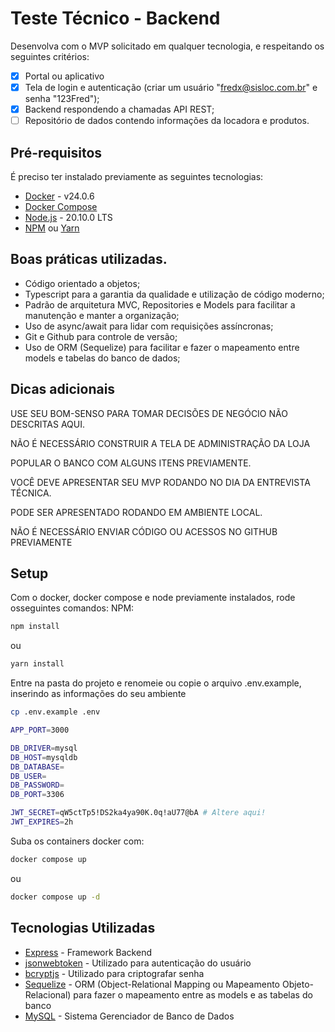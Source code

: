 # Teste Técnico - Backend

Desenvolva com o MVP solicitado em qualquer tecnologia, e respeitando os seguintes critérios:
  - [x] Portal ou aplicativo
  - [x] Tela de login e autenticação (criar um usuário "fredx@sisloc.com.br" e senha "123Fred");
  - [x] Backend respondendo a chamadas API REST; 
  - [ ] Repositório de dados contendo informações da locadora e produtos.

## Pré-requisitos
É preciso ter instalado previamente as seguintes tecnologias:
- [Docker](https://www.docker.com/) - v24.0.6
- [Docker Compose](https://docs.docker.com/compose/)
- [Node.js](https://nodejs.org) - 20.10.0 LTS
- [NPM](https://www.npmjs.com/) ou [Yarn](https://yarnpkg.com/)

## Boas práticas utilizadas.
- Código orientado a objetos;
- Typescript para a garantia da qualidade e utiliza&ccedil;ão de código moderno;
- Padrão de arquitetura MVC, Repositories e Models para facilitar a manuten&ccedil;ão e manter a organiza&ccedil;ão;
- Uso de async/await para lidar com requisições assíncronas;
- Git e Github para controle de versão;
- Uso de ORM (Sequelize) para facilitar e fazer o mapeamento entre models e tabelas do banco de dados;

## Dicas adicionais
USE SEU BOM-SENSO PARA TOMAR DECISÕES DE NEGÓCIO NÃO DESCRITAS AQUI. 

NÃO É NECESSÁRIO CONSTRUIR A TELA DE ADMINISTRAÇÃO DA LOJA

POPULAR O BANCO COM ALGUNS ITENS PREVIAMENTE. 

VOCÊ DEVE APRESENTAR SEU MVP RODANDO NO DIA DA ENTREVISTA TÉCNICA.

PODE SER APRESENTADO RODANDO EM AMBIENTE LOCAL.

NÃO É NECESSÁRIO ENVIAR CÓDIGO OU ACESSOS NO GITHUB PREVIAMENTE

## Setup
Com o docker, docker compose e node previamente instalados, rode osseguintes comandos:
NPM:
```sh
npm install
```
ou
```sh
yarn install
```
Entre na pasta do projeto e renomeie ou copie o arquivo .env.example, inserindo as informa&ccedil;ões do seu ambiente
```sh
cp .env.example .env
```
```sh
APP_PORT=3000

DB_DRIVER=mysql
DB_HOST=mysqldb
DB_DATABASE=
DB_USER=
DB_PASSWORD=
DB_PORT=3306

JWT_SECRET=qW5ctTp5!DS2ka4ya90K.0q!aU77@bA # Altere aqui!
JWT_EXPIRES=2h
```
Suba os containers docker com:
```sh
docker compose up
```
ou
```sh
docker compose up -d
```

## Tecnologias Utilizadas
- [Express](https://expressjs.com/) - Framework Backend
- [jsonwebtoken](https://github.com/auth0/node-jsonwebtoken#readme) - Utilizado para autentica&ccedil;ão do usuário
- [bcryptjs](https://github.com/dcodeIO/bcrypt.js#readme) - Utilizado para criptografar senha
- [Sequelize](https://sequelize.org/) - ORM (Object-Relational Mapping ou Mapeamento Objeto-Relacional) para fazer o mapeamento entre as models e as tabelas do banco
- [MySQL](https://www.mysql.com/) - Sistema Gerenciador de Banco de Dados
